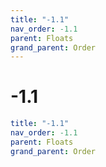 ```yaml
---
title: "-1.1"
nav_order: -1.1
parent: Floats
grand_parent: Order
---
```


# -1.1

```yaml
title: "-1.1"
nav_order: -1.1
parent: Floats
grand_parent: Order
```
